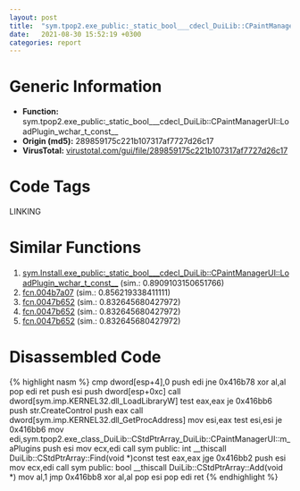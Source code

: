 ```yaml
---
layout: post
title:  "sym.tpop2.exe_public꞉_static_bool___cdecl_DuiLib꞉꞉CPaintManagerUI꞉꞉LoadPlugin_wchar_t_const__ @ 289859175c221b107317af7727d26c17"
date:   2021-08-30 15:52:19 +0300
categories: report
---
```


# Generic Information
- **Function:** sym.tpop2.exe\_public꞉\_static\_bool\_\_\_cdecl\_DuiLib꞉꞉CPaintManagerUI꞉꞉LoadPlugin\_wchar\_t\_const\_\_
- **Origin (md5):** 289859175c221b107317af7727d26c17
- **VirusTotal:** [virustotal.com/gui/file/289859175c221b107317af7727d26c17][virustotal_ref]

# Code Tags
<span class="tag" id="LINKING">LINKING</span>


# Similar Functions

1. [sym.Install.exe\_public꞉\_static\_bool\_\_\_cdecl\_DuiLib꞉꞉CPaintManagerUI꞉꞉LoadPlugin\_wchar\_t\_const\_\_][similar_1_ref] (sim.: 0.8909103150651766)
2. [fcn.004b7a07][similar_2_ref] (sim.: 0.856219338411111)
3. [fcn.0047b652][similar_3_ref] (sim.: 0.832645680427972)
4. [fcn.0047b652][similar_4_ref] (sim.: 0.832645680427972)
5. [fcn.0047b652][similar_5_ref] (sim.: 0.832645680427972)


# Disassembled Code

{% highlight nasm %}
cmp dword[esp+4],0
push edi
jne 0x416b78
xor al,al
pop edi
ret 
push esi
push dword[esp+0xc]
call dword[sym.imp.KERNEL32.dll_LoadLibraryW]
test eax,eax
je 0x416bb6
push str.CreateControl
push eax
call dword[sym.imp.KERNEL32.dll_GetProcAddress]
mov esi,eax
test esi,esi
je 0x416bb6
mov edi,sym.tpop2.exe_class_DuiLib::CStdPtrArray_DuiLib::CPaintManagerUI::m_aPlugins
push esi
mov ecx,edi
call sym public: int __thiscall DuiLib::CStdPtrArray::Find(void *)const
test eax,eax
jge 0x416bb2
push esi
mov ecx,edi
call sym public: bool __thiscall DuiLib::CStdPtrArray::Add(void *)
mov al,1
jmp 0x416bb8
xor al,al
pop esi
pop edi
ret 
{% endhighlight %}


[similar_1_ref]: /report/sym.Install.exe_public꞉_static_bool___cdecl_DuiLib꞉꞉CPaintManagerUI꞉꞉LoadPlugin_wchar_t_const__@279a61b1e76da49531f1f16fd1102a2d
[similar_2_ref]: /report/fcn.004b7a07@3e981d1767f44f5fe2446a49ffe52f4e
[similar_3_ref]: /report/fcn.0047b652@fb9b7d22bc1c143ac66b0575cbdd088d
[similar_4_ref]: /report/fcn.0047b652@912f1d013a0d6151bc7a7cef6da1b2a0
[similar_5_ref]: /report/fcn.0047b652@152885a790b99953ce23874f0947b7bd
[virustotal_ref]: https://www.virustotal.com/gui/file/289859175c221b107317af7727d26c17